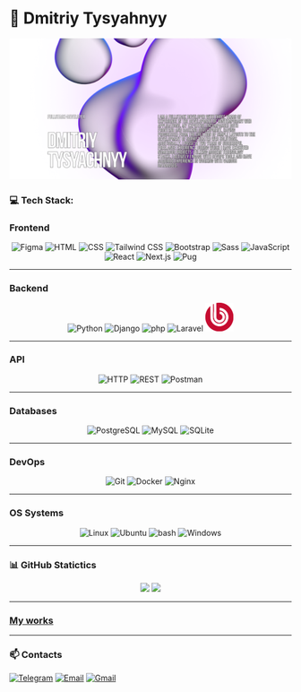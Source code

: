 # 👋 Dmitriy Tysyahnyy

![bg-image](img/bg-en.png)

### 💻 Tech Stack:

### Frontend
<div align="center">
  <img width="50" src="https://raw.githubusercontent.com/marwin1991/profile-technology-icons/refs/heads/main/icons/figma.png" alt="Figma" title="Figma"/>
	<img width="50" src="https://raw.githubusercontent.com/marwin1991/profile-technology-icons/refs/heads/main/icons/html.png" alt="HTML" title="HTML"/>
	<img width="50" src="https://raw.githubusercontent.com/marwin1991/profile-technology-icons/refs/heads/main/icons/css.png" alt="CSS" title="CSS"/>
	<img width="50" src="https://raw.githubusercontent.com/marwin1991/profile-technology-icons/refs/heads/main/icons/tailwind_css.png" alt="Tailwind CSS" title="Tailwind CSS"/>
	<img width="50" src="https://raw.githubusercontent.com/marwin1991/profile-technology-icons/refs/heads/main/icons/bootstrap.png" alt="Bootstrap" title="Bootstrap"/>
	<img width="50" src="https://raw.githubusercontent.com/marwin1991/profile-technology-icons/refs/heads/main/icons/sass.png" alt="Sass" title="Sass"/>
	<img width="50" src="https://raw.githubusercontent.com/marwin1991/profile-technology-icons/refs/heads/main/icons/javascript.png" alt="JavaScript" title="JavaScript"/>
	<img width="50" src="https://raw.githubusercontent.com/marwin1991/profile-technology-icons/refs/heads/main/icons/react.png" alt="React" title="React"/>
	<img width="50" src="https://raw.githubusercontent.com/marwin1991/profile-technology-icons/refs/heads/main/icons/next_js.png" alt="Next.js" title="Next.js"/>
	<img width="50" src="https://raw.githubusercontent.com/marwin1991/profile-technology-icons/refs/heads/main/icons/pug.png" alt="Pug" title="Pug"/>
</div>

---

### Backend
<div align="center">
	<img width="50" src="https://raw.githubusercontent.com/marwin1991/profile-technology-icons/refs/heads/main/icons/python.png" alt="Python" title="Python"/>
	<img width="50" src="https://raw.githubusercontent.com/marwin1991/profile-technology-icons/refs/heads/main/icons/django.png" alt="Django" title="Django"/>
	<img width="50" src="https://raw.githubusercontent.com/marwin1991/profile-technology-icons/refs/heads/main/icons/php.png" alt="php" title="php"/>
	<img width="50" src="https://raw.githubusercontent.com/marwin1991/profile-technology-icons/refs/heads/main/icons/laravel.png" alt="Laravel" title="Laravel"/>
  <img width="50" src="img/svg/1c_bitrix_logo.svg" alt="Laravel" title="Laravel"/>
</div>

---

### API
<div align="center">
	<img width="50" src="https://raw.githubusercontent.com/marwin1991/profile-technology-icons/refs/heads/main/icons/http.png" alt="HTTP" title="HTTP"/>
	<img width="50" src="https://raw.githubusercontent.com/marwin1991/profile-technology-icons/refs/heads/main/icons/rest.png" alt="REST" title="REST"/>
	<img width="50" src="https://raw.githubusercontent.com/marwin1991/profile-technology-icons/refs/heads/main/icons/postman.png" alt="Postman" title="Postman"/>
</div>

---

### Databases
<div align="center">
	<img width="50" src="https://raw.githubusercontent.com/marwin1991/profile-technology-icons/refs/heads/main/icons/postgresql.png" alt="PostgreSQL" title="PostgreSQL"/>
	<img width="50" src="https://raw.githubusercontent.com/marwin1991/profile-technology-icons/refs/heads/main/icons/mysql.png" alt="MySQL" title="MySQL"/>
  <img width="50" src="https://raw.githubusercontent.com/marwin1991/profile-technology-icons/refs/heads/main/icons/sqlite.png" alt="SQLite" title="SQLite"/>
</div>

---

### DevOps
<div align="center">
	<img width="50" src="https://raw.githubusercontent.com/marwin1991/profile-technology-icons/refs/heads/main/icons/git.png" alt="Git" title="Git"/>
	<img width="50" src="https://raw.githubusercontent.com/marwin1991/profile-technology-icons/refs/heads/main/icons/docker.png" alt="Docker" title="Docker"/>
	<img width="50" src="https://raw.githubusercontent.com/marwin1991/profile-technology-icons/refs/heads/main/icons/nginx.png" alt="Nginx" title="Nginx"/>
</div>

---

### OS Systems
<div align="center">
	<img width="50" src="https://raw.githubusercontent.com/marwin1991/profile-technology-icons/refs/heads/main/icons/linux.png" alt="Linux" title="Linux"/>
	<img width="50" src="https://raw.githubusercontent.com/marwin1991/profile-technology-icons/refs/heads/main/icons/ubuntu.png" alt="Ubuntu" title="Ubuntu"/>
	<img width="50" src="https://raw.githubusercontent.com/marwin1991/profile-technology-icons/refs/heads/main/icons/bash.png" alt="bash" title="bash"/>
	<img width="50" src="https://raw.githubusercontent.com/marwin1991/profile-technology-icons/refs/heads/main/icons/windows.png" alt="Windows" title="Windows"/>
</div>

---

### 📊 GitHub Statictics

<div align="center">
  <img height="180em" src="https://github-readme-stats.vercel.app/api?username=SkalZOne&show_icons=true&theme=dark"/>
  <img height="180em" src="https://github-readme-stats.vercel.app/api/top-langs/?username=SkalZOne&theme=dark"/>
</div>

---

<h3><a href="https://github.com/SkalZOne/My_Works">My works</a></h3>

---

### 📫 Contacts

[![Telegram](https://img.shields.io/badge/Telegram-2CA5E0?style=for-the-badge&logo=telegram&logoColor=white)](https://t.me/SkalZOne)
[![Email](https://img.shields.io/badge/Email-005FF9?style=for-the-badge&logo=maildotru&logoColor=white)](mailto:dima.tysyahnyy@mail.ru)
[![Gmail](https://img.shields.io/badge/Gmail-D14836?style=for-the-badge&logo=gmail&logoColor=white)](mailto:dima.tysyachnyyy@gmail.com)
